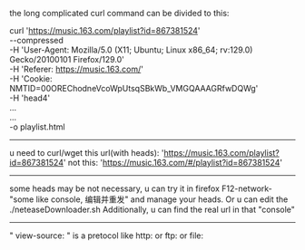 the long complicated curl command can be divided to this:

curl 'https://music.163.com/playlist?id=867381524' \
--compressed \
-H 'User-Agent: Mozilla/5.0 (X11; Ubuntu; Linux x86_64; rv:129.0) Gecko/20100101 Firefox/129.0' \
-H 'Referer: https://music.163.com/' \
-H 'Cookie: NMTID=00OREChodneVcoWpUtsqSBkWb_VMGQAAAGRfwDQWg' \
-H 'head4' \
... \
... \
-o playlist.html

---

u need to curl/wget this url(with heads):
    'https://music.163.com/playlist?id=867381524'
not this:
    'https://music.163.com/#/playlist?id=867381524'

---

some heads may be not necessary, u can try it in firefox F12-network-"some like console, 编辑并重发"
    and manage your heads. Or u can edit the ./neteaseDownloader.sh
Additionally, u can find the real url in that "console"

---

" view-source: " is a pretocol like http: or ftp: or file:
